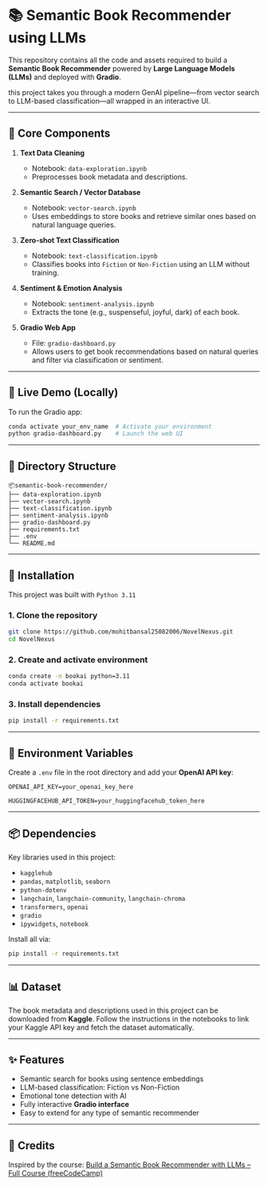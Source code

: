 # 📚 Semantic Book Recommender using LLMs

This repository contains all the code and assets required to build a **Semantic Book Recommender** powered by **Large Language Models (LLMs)** and deployed with **Gradio**.

this project takes you through a modern GenAI pipeline—from vector search to LLM-based classification—all wrapped in an interactive UI.

---

## 🧠 Core Components

1. **Text Data Cleaning**
   - Notebook: `data-exploration.ipynb`
   - Preprocesses book metadata and descriptions.

2. **Semantic Search / Vector Database**
   - Notebook: `vector-search.ipynb`
   - Uses embeddings to store books and retrieve similar ones based on natural language queries.

3. **Zero-shot Text Classification**
   - Notebook: `text-classification.ipynb`
   - Classifies books into `Fiction` or `Non-Fiction` using an LLM without training.

4. **Sentiment & Emotion Analysis**
   - Notebook: `sentiment-analysis.ipynb`
   - Extracts the tone (e.g., suspenseful, joyful, dark) of each book.

5. **Gradio Web App**
   - File: `gradio-dashboard.py`
   - Allows users to get book recommendations based on natural queries and filter via classification or sentiment.

---

## 🚀 Live Demo (Locally)

To run the Gradio app:

```bash
conda activate your_env_name  # Activate your environment
python gradio-dashboard.py    # Launch the web UI
```

---

## 📁 Directory Structure

```
📦semantic-book-recommender/
├── data-exploration.ipynb
├── vector-search.ipynb
├── text-classification.ipynb
├── sentiment-analysis.ipynb
├── gradio-dashboard.py
├── requirements.txt
├── .env
└── README.md
```

---

## 🔧 Installation

This project was built with `Python 3.11`

### 1. Clone the repository

```bash
git clone https://github.com/mohitbansal25082006/NovelNexus.git
cd NovelNexus
```

### 2. Create and activate environment

```bash
conda create -n bookai python=3.11
conda activate bookai
```

### 3. Install dependencies

```bash
pip install -r requirements.txt
```

---

## 🔑 Environment Variables

Create a `.env` file in the root directory and add your **OpenAI API key**:

```
OPENAI_API_KEY=your_openai_key_here

HUGGINGFACEHUB_API_TOKEN=your_huggingfacehub_token_here

```

---

## 📦 Dependencies

Key libraries used in this project:

- `kagglehub`
- `pandas`, `matplotlib`, `seaborn`
- `python-dotenv`
- `langchain`, `langchain-community`, `langchain-chroma`
- `transformers`, `openai`
- `gradio`
- `ipywidgets`, `notebook`

Install all via:

```bash
pip install -r requirements.txt
```

---

## 📊 Dataset

The book metadata and descriptions used in this project can be downloaded from **Kaggle**. Follow the instructions in the notebooks to link your Kaggle API key and fetch the dataset automatically.

---

## ✨ Features

- Semantic search for books using sentence embeddings
- LLM-based classification: Fiction vs Non-Fiction
- Emotional tone detection with AI
- Fully interactive **Gradio interface**
- Easy to extend for any type of semantic recommender

---

## 🙌 Credits

Inspired by the course: [Build a Semantic Book Recommender with LLMs – Full Course (freeCodeCamp)](https://www.youtube.com/watch?v=some_course_link_here)

